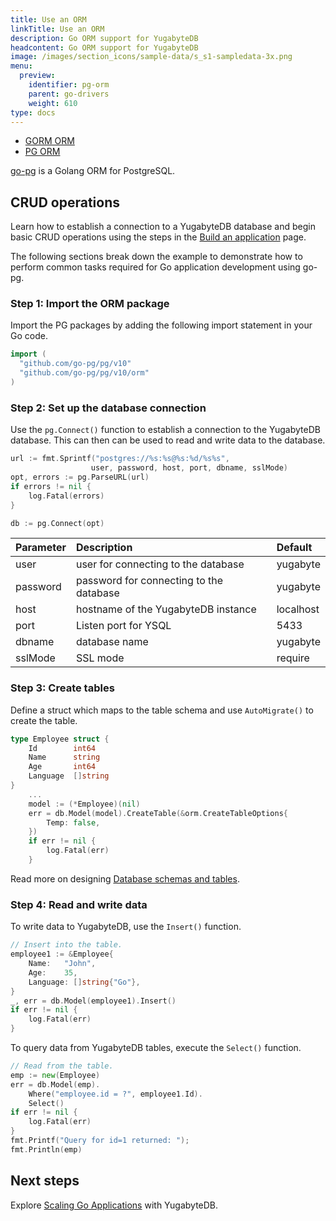 ```yaml
---
title: Use an ORM
linkTitle: Use an ORM
description: Go ORM support for YugabyteDB
headcontent: Go ORM support for YugabyteDB
image: /images/section_icons/sample-data/s_s1-sampledata-3x.png
menu:
  preview:
    identifier: pg-orm
    parent: go-drivers
    weight: 610
type: docs
---
```


<ul class="nav nav-tabs-alt nav-tabs-yb">

  <li >
    <a href="../gorm/" class="nav-link">
      <i class="icon-postgres" aria-hidden="true"></i>
      GORM ORM
    </a>
  </li>

  <li >
    <a href="../pg/" class="nav-link active">
      <i class="icon-postgres" aria-hidden="true"></i>
      PG ORM
    </a>
  </li>

</ul>

[go-pg](https://github.com/go-pg/pg) is a Golang ORM for PostgreSQL.

## CRUD operations

Learn how to establish a connection to a YugabyteDB database and begin basic CRUD operations using the steps in the [Build an application](../../../develop/build-apps/go/ysql-pg) page.

The following sections break down the example to demonstrate how to perform common tasks required for Go application development using go-pg.

### Step 1: Import the ORM package

Import the PG packages by adding the following import statement in your Go code.

```go
import (
  "github.com/go-pg/pg/v10"
  "github.com/go-pg/pg/v10/orm"
)
```

### Step 2: Set up the database connection

Use the `pg.Connect()` function to establish a connection to the YugabyteDB database. This can then can be used to read and write data to the database.

```go
url := fmt.Sprintf("postgres://%s:%s@%s:%d/%s%s",
                  user, password, host, port, dbname, sslMode)
opt, errors := pg.ParseURL(url)
if errors != nil {
    log.Fatal(errors)
}

db := pg.Connect(opt)
```

| Parameter | Description | Default |
| :---------- | :---------- | :------ |
| user | user for connecting to the database | yugabyte
| password | password for connecting to the database | yugabyte
| host  | hostname of the YugabyteDB instance | localhost
| port |  Listen port for YSQL | 5433
| dbname | database name | yugabyte
| sslMode | SSL mode | require

### Step 3: Create tables

Define a struct which maps to the table schema and use `AutoMigrate()` to create the table.

```go
type Employee struct {
    Id        int64
    Name      string
    Age       int64
    Language  []string
}
    ...
    model := (*Employee)(nil)
    err = db.Model(model).CreateTable(&orm.CreateTableOptions{
        Temp: false,
    })
    if err != nil {
        log.Fatal(err)
    }
```

Read more on designing [Database schemas and tables](../../../explore/ysql-language-features/databases-schemas-tables/).

### Step 4: Read and write data

To write data to YugabyteDB, use the `Insert()` function.

```go
// Insert into the table.
employee1 := &Employee{
    Name:   "John",
    Age:    35,
    Language: []string{"Go"},
}
_, err = db.Model(employee1).Insert()
if err != nil {
    log.Fatal(err)
}
```

To query data from YugabyteDB tables, execute the `Select()` function.

```go
// Read from the table.
emp := new(Employee)
err = db.Model(emp).
    Where("employee.id = ?", employee1.Id).
    Select()
if err != nil {
    log.Fatal(err)
}
fmt.Printf("Query for id=1 returned: ");
fmt.Println(emp)
```

## Next steps

Explore [Scaling Go Applications](../../../explore/linear-scalability) with YugabyteDB.
